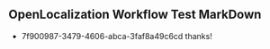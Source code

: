 ## OpenLocalization Workflow Test MarkDown
* 7f900987-3479-4606-abca-3faf8a49c6cd 
thanks!<!--HONumber=Mar16_HO1-->
